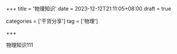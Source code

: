 +++
title = '物理知识'
date = 2023-12-12T21:11:05+08:00
draft = true

categories = ['干货分享']
tag = ['物理']

+++

物理知识111